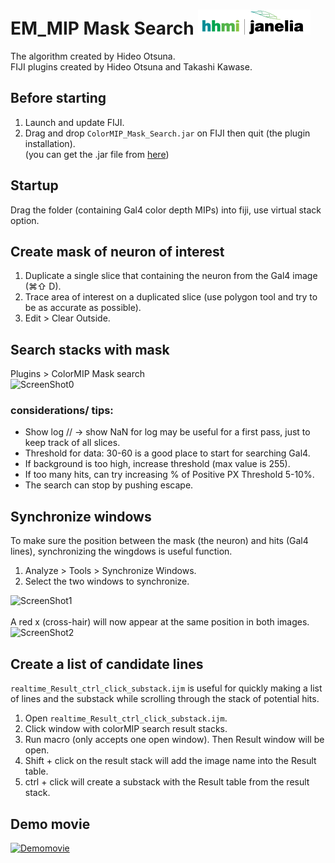 # EM_MIP Mask Search [![LinkToJanelia](https://github.com/JaneliaSciComp/EM_MIP_search/blob/master/images/jrc_logo_180x40.png)](https://www.janelia.org)
The algorithm created by Hideo Otsuna.  
FIJI plugins created by Hideo Otsuna and Takashi Kawase.  

## Before starting
 1. Launch and update FIJI.
 2. Drag and drop `ColorMIP_Mask_Search.jar` on FIJI then quit (the plugin installation).  
	(you can get the .jar file from [here](https://github.com/JaneliaSciComp/EM_MIP_Search/blob/master/EM_MIP_Mask_Search.jar)) 

## Startup
Drag the folder (containing Gal4 color depth MIPs) into fiji, use virtual stack option. 

## Create mask of neuron of interest
 1. Duplicate a single slice that containing the neuron from the Gal4 image (⌘⇧ D).
 2. Trace area of interest on a duplicated slice (use polygon tool and try to be as accurate as possible).
 3. Edit > Clear Outside.

## Search stacks with mask
Plugins > ColorMIP Mask search  
![ScreenShot0](../images/scr0.png)
### considerations/ tips:
 - Show log // -> show NaN for log may be useful for a first pass, just to keep track of all slices.
 - Threshold for data: 30-60 is a good place to start for searching Gal4.
 - If background is too high, increase threshold (max value is 255).  
 - If too many hits, can try increasing % of Positive PX Threshold 5-10%.
 - The search can stop by pushing escape.

## Synchronize windows
To make sure the position between the mask (the neuron) and hits (Gal4 lines), synchronizing the wingdows is useful function.
 1. Analyze > Tools > Synchronize Windows.  
 2. Select the two windows to synchronize.  
<!-- dummy -->
![ScreenShot1](../images/scr1.png)  
<br />
A red x (cross-hair) will now appear at the same position in both images.
![ScreenShot2](../images/scr3.jpg)

## Create a list of candidate lines
`realtime_Result_ctrl_click_substack.ijm` is useful for quickly making a list of lines and the substack while scrolling through the stack of potential hits. 
 1. Open `realtime_Result_ctrl_click_substack.ijm`.
 2. Click window with colorMIP search result stacks.
 3. Run macro (only accepts one open window). Then Result window will be open.
 4. Shift + click on the result stack will add the image name into the Result table.
 5. ctrl + click will create a substack with the Result table from the result stack.
 
 ## Demo movie
 [![Demomovie](../images/MIPsearchDemo.jpg)](https://youtu.be/JVZs19yvEqY)
